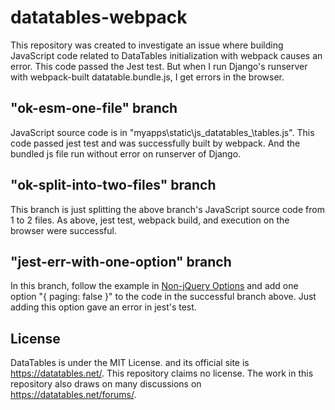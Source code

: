 # datatables-webpack
This repository was created to investigate an issue where building JavaScript code related to DataTables initialization with webpack causes an error. This code passed the Jest test. But when I run Django's runserver with webpack-built datatable.bundle.js, I get errors in the browser.

## "ok-esm-one-file" branch 
JavaScript source code is in "myapps\static\js_datatables_\tables.js". This code passed jest test and was successfully built by webpack. And the bundled js file run without error on runserver of Django.

## "ok-split-into-two-files" branch
This branch is just splitting the above branch's JavaScript source code from 1 to 2 files. As above, jest test, webpack build, and execution on the browser were successful.

## "jest-err-with-one-option" branch
In this branch, follow the example in [Non-jQuery Options](https://datatables.net/manual/options#Non-jQuery-options) 
and add one option "{ paging: false }" to the code in the successful branch above. 
Just adding this option gave an error in jest's test.




## License
DataTables is under the MIT License. and its official site is https://datatables.net/. This repository claims no license. The work in this repository also draws on many discussions on https://datatables.net/forums/.
